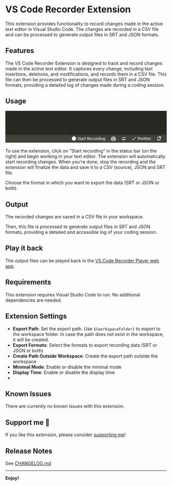 # VS Code Recorder Extension

This extension provides functionality to record changes made in the active text editor in Visual Studio Code. The changes are recorded in a CSV file and can be processed to generate output files in SRT and JSON formats.

## Features

The VS Code Recorder Extension is designed to track and record changes made in the active text editor. It captures every change, including text insertions, deletions, and modifications, and records them in a CSV file. This file can then be processed to generate output files in SRT and JSON formats, providing a detailed log of changes made during a coding session.

## Usage

![VS Code Recorder Extension](https://raw.githubusercontent.com/mattia-consiglio/vs-code-recorder/main/img/preview.gif)

To use the extension, click on "Start recording" in the status bar (on the right) and begin working in your text editor. The extension will automatically start recording changes. When you're done, stop the recording and the extension will finalize the data and save it to a CSV (source), JSON and SRT file.

Choose the format in which you want to export the data (SRT or JSON or both).

## Output

The recorded changes are saved in a CSV file in your workspace.

Then, this file is processed to generate output files in SRT and JSON formats, providing a detailed and accessible log of your coding session.

## Play it back

The output files can be played back in the [VS Code Recorder Player web app](https://github.com/mattia-consiglio/vs-code-recorder-player).

## Requirements

This extension requires Visual Studio Code to run. No additional dependencies are needed.

## Extension Settings

- **Export Path**: Set the export path. Use `${workspaceFolder}` to export to the workspace folder. In case the path does not exist in the workspace, it will be created.
- **Export Formats**: Select the formats to export recording data (SRT or JSON or both)
- **Create Path Outside Workspace**: Create the export path outside the workspace
- **Minimal Mode**: Enable or disable the minimal mode
- **Display Time**: Enable or disable the display time
-

## Known Issues

There are currently no known issues with this extension.

## Support me 💸

If you like this extension, please consider [supporting me](https://www.paypal.com/donate/?hosted_button_id=D5EUDQ5VEJCSL)!

## Release Notes

See [CHANGELOG.md](CHANGELOG.md)

---

**Enjoy!**
